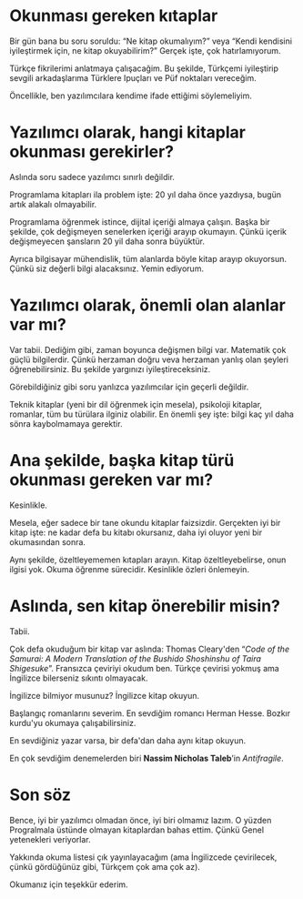 # Okunması gereken kıtaplar

Bir gün bana bu soru soruldu: “Ne kitap okumalıyım?” veya “Kendi kendisini iyileştirmek için, ne kitap okuyabilirim?” Gerçek işte, çok hatırlamıyorum.

Türkçe fikrilerimi anlatmaya çalışacağim. Bu şekilde, Türkçemi iyileştirip sevgili arkadaşlarıma Türklere Ipuçları ve Püf noktaları vereceğim.

Öncellikle, ben yazılımcılara kendime ifade ettiğimi söylemeliyim.

# Yazılımcı olarak, hangi kitaplar okunması gerekirler?

Aslında soru sadece yazılımcı sınırlı değildir.

Programlama kitapları ila problem işte: 20 yıl daha önce yazdıysa, bugün artık alakalı olmayabilir.

Programlama öğrenmek istince, dijital içeriği almaya çalışın. Başka bir şekilde, çok değişmeyen senelerken içeriği arayıp okumayın. Çünkü içerik değişmeyecen şansların 20 yil daha sonra büyüktür.

Ayrıca bilgisayar mühendislik, tüm alanlarda böyle kitap arayıp okuyorsun. Çünkü siz değerli bilgi alacaksınız. Yemin ediyorum.

# Yazılımcı olarak, önemli olan alanlar var mı?

Var tabii. Dediğim gibi, zaman boyunca değişmen bilgi var. Matematik çok güçlü bilgilerdir. Çünkü herzaman doğru veva herzaman yanlış olan şeyleri öğrenebilirsiniz. Bu şekilde yargınızı iyileştireceksiniz.

Görebildiğiniz gibi soru yanlızca yazılımcılar için geçerli değildir.

Teknik kitaplar (yeni bir dil öğrenmek için mesela), psikoloji kitaplar, romanlar, tüm bu türülara ilginiz olabilir. En önemli şey işte: bilgi kaç yıl daha sönra kaybolmamaya gerektir.

# Ana şekilde, başka kitap türü okunması gereken var mı?

Kesinlikle.

Mesela, eğer sadece bir tane okundu kitaplar faizsizdir. Gerçekten iyi bir kitap işte: ne kadar defa bu kitabı okursanız, daha iyi oluyor yeni bir okumasından sonra.

Aynı şekilde, özeltleyememen kıtapları arayın. Kitap özeltleyebelirse, onun ilgisi yok. Okuma öğrenme sürecidir. Kesinlikle özleri önlemeyin.

# Aslında, sen kitap önerebilir misin?

Tabii.

Çok defa okuduğum bir kitap var aslında: Thomas Cleary'den “_Code of the Samurai: A Modern Translation of the Bushido Shoshinshu of Taira Shigesuke_”. Fransızca çeviriyi okudum ben. Türkçe çevirisi yokmuş ama İngilizce bilerseniz sıkıntı olmayacak.

İngilizce bilmiyor musunuz? İngilizce kitap okuyun.

Başlangıç romanlarını severim. En sevdiğim romancı Herman Hesse. Bozkır kurdu'yu okumaya çalışabilirsiniz.

En sevdiğiniz yazar varsa, bir defa'dan daha aynı kitap okuyun.

En çok sevdiğim denemelerden biri **Nassim Nicholas Taleb**’in _Antifragile_.

# Son söz

Bence, iyi bir yazılımcı olmadan önce, iyi biri olmamız lazım. O yüzden Progralmala üstünde olmayan kitaplardan bahas ettim. Çünkü Genel yetenekleri veriyorlar.

Yakkında okuma listesi çık yayınlayacağım (ama İngilizcede çevirilecek, çünkü gördüğünüz gibi, Türkçem çok ama çok az).

Okumanız için teşekkür ederim.
